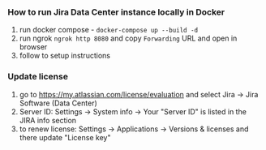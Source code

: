 ### How to run Jira Data Center instance locally in Docker

1. run docker compose - `docker-compose up --build -d`
2. run ngrok `ngrok http 8080` and copy `Forwarding` URL and open in browser
3. follow to setup instructions

### Update license

1. go to https://my.atlassian.com/license/evaluation and select Jira -> Jira Software (Data Center)
2. Server ID: Settings -> System info -> Your "Server ID" is listed in the JIRA info section
3. to renew license: Settings -> Applications -> Versions & licenses and there update "License key"
